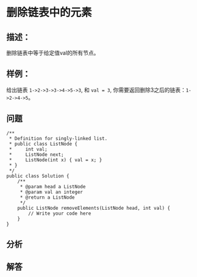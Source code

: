 # 删除链表中的元素

## 描述：
删除链表中等于给定值val的所有节点。

## 样例：
给出链表 `1->2->3->3->4->5->3`, 和 `val = 3`, 你需要返回删除3之后的链表：`1->2->4->5`。

## 问题
```
/**
 * Definition for singly-linked list.
 * public class ListNode {
 *     int val;
 *     ListNode next;
 *     ListNode(int x) { val = x; }
 * }
 */
public class Solution {
    /**
     * @param head a ListNode
     * @param val an integer
     * @return a ListNode
     */
    public ListNode removeElements(ListNode head, int val) {
        // Write your code here
    }
}
```

## 分析

## 解答

